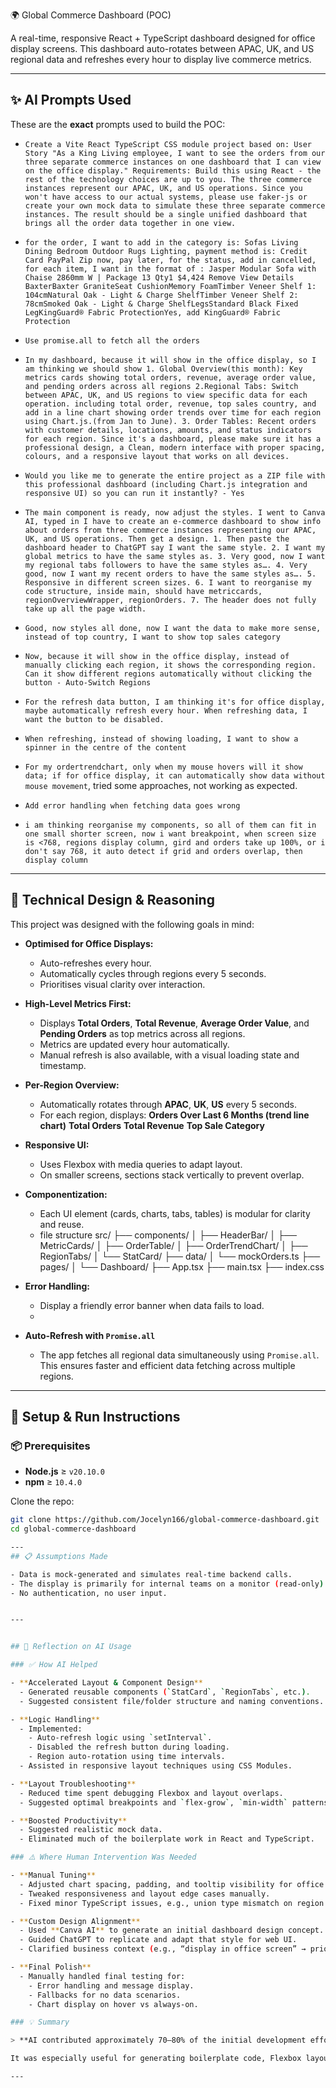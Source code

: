 🌍 Global Commerce Dashboard (POC)

A real-time, responsive React + TypeScript dashboard designed for office display screens. This dashboard auto-rotates between APAC, UK, and US regional data and refreshes every hour to display live commerce metrics.

---

## ✨ AI Prompts Used

These are the **exact** prompts used to build the POC:

- `Create a Vite React TypeScript CSS module project based on: User Story "As a King Living employee, I want to see the orders from our three separate commerce instances on one dashboard that I can view on the office display." Requirements: Build this using React - the rest of the technology choices are up to you. The three commerce instances represent our APAC, UK, and US operations. Since you won't have access to our actual systems, please use faker-js or create your own mock data to simulate these three separate commerce instances. The result should be a single unified dashboard that brings all the order data together in one view.`

- `for the order, I want to add in the category is: Sofas Living Dining Bedroom Outdoor Rugs Lighting, payment method is: Credit Card PayPal Zip now, pay later, for the status, add in cancelled, for each item, I want in the format of : Jasper Modular Sofa with Chaise 2860mm W | Package 13 Qty1 $4,424 Remove View Details BaxterBaxter GraniteSeat CushionMemory FoamTimber Veneer Shelf 1: 104cmNatural Oak - Light & Charge ShelfTimber Veneer Shelf 2: 78cmSmoked Oak - Light & Charge ShelfLegsStandard Black Fixed LegKingGuard® Fabric ProtectionYes, add KingGuard® Fabric Protection`

- `Use promise.all to fetch all the orders`

- `In my dashboard, because it will show in the office display, so I am thinking we should show 1. Global Overview(this month): Key metrics cards showing total orders, revenue, average order value, and pending orders across all regions 2.Regional Tabs: Switch between APAC, UK, and US regions to view specific data for each operation. including total order, revenue, top sales country, and add in a line chart showing order trends over time for each region using Chart.js.(from Jan to June). 3. Order Tables: Recent orders with customer details, locations, amounts, and status indicators for each region. Since it's a dashboard, please make sure it has a professional design, a Clean, modern interface with proper spacing, colours, and a responsive layout that works on all devices.`

- `Would you like me to generate the entire project as a ZIP file with this professional dashboard (including Chart.js integration and responsive UI) so you can run it instantly? - Yes`

- `The main component is ready, now adjust the styles. I went to Canva AI, typed in I have to create an e-commerce dashboard to show info about orders from three commerce instances representing our APAC, UK, and US operations. Then get a design. 1. Then paste the dashboard header to ChatGPT say I want the same style. 2. I want my global metrics to have the same styles as. 3. Very good, now I want my regional tabs followers to have the same styles as…. 4. Very good, now I want my recent orders to have the same styles as…. 5. Responsive in different screen sizes. 6. I want to reorganise my code structure, inside main, should have metriccards, regionOverviewWrapper, regionOrders. 7. The header does not fully take up all the page width.`

- `Good, now styles all done, now I want the data to make more sense, instead of top country, I want to show top sales category`

- `Now, because it will show in the office display, instead of manually clicking each region, it shows the corresponding region. Can it show different regions automatically without clicking the button - Auto-Switch Regions`

- `For the refresh data button, I am thinking it's for office display, maybe automatically refresh every hour. When refreshing data, I want the button to be disabled.`

- `When refreshing, instead of showing loading, I want to show a spinner in the centre of the content`

- `For my ordertrendchart, only when my mouse hovers will it show data; if for office display, it can automatically show data without mouse movement`, tried some approaches, not working as expected.

- `Add error handling when fetching data goes wrong`

- `i am thinking reorganise my components, so all of them can fit in one small shorter screen, now i want breakpoint, when screen size is <768, regions display column, gird and orders take up 100%, or i don't say 768, it auto detect if grid and orders overlap, then display column`
  
---

## 🧠 Technical Design & Reasoning

This project was designed with the following goals in mind:

- **Optimised for Office Displays:**
  - Auto-refreshes every hour.
  - Automatically cycles through regions every 5 seconds.
  - Prioritises visual clarity over interaction.
    
- **High-Level Metrics First:**
  - Displays **Total Orders**, **Total Revenue**, **Average Order Value**, and **Pending Orders** as top metrics across all regions.
  - Metrics are updated every hour automatically.
  - Manual refresh is also available, with a visual loading state and timestamp.
    
- **Per-Region Overview:**
  - Automatically rotates through **APAC**, **UK**, **US** every 5 seconds.
  - For each region, displays:
    **Orders Over Last 6 Months (trend line chart)**
    **Total Orders**
    **Total Revenue**
    **Top Sale Category**
    
- **Responsive UI:**
  - Uses Flexbox with media queries to adapt layout.
  - On smaller screens, sections stack vertically to prevent overlap.

- **Componentization:**
  - Each UI element (cards, charts, tabs, tables) is modular for clarity and reuse.
  - file structure
    src/
    ├── components/
    │   ├── HeaderBar/
    │   ├── MetricCards/
    │   ├── OrderTable/
    │   ├── OrderTrendChart/
    │   ├── RegionTabs/
    │   └── StatCard/
    ├── data/
    │   └── mockOrders.ts
    ├── pages/
    │   └── Dashboard/
    ├── App.tsx
    ├── main.tsx
    ├── index.css
    
- **Error Handling:**
  - Display a friendly error banner when data fails to load.
  - 
- **Auto-Refresh with `Promise.all`**
  - The app fetches all regional data simultaneously using `Promise.all`. This ensures faster and efficient data fetching across multiple regions.


---

## 🚀 Setup & Run Instructions

### 📦 Prerequisites

- **Node.js** ≥ `v20.10.0`
- **npm** ≥ `10.4.0`

Clone the repo:

```bash
git clone https://github.com/Jocelyn166/global-commerce-dashboard.git
cd global-commerce-dashboard

---
## 📋 Assumptions Made

- Data is mock-generated and simulates real-time backend calls.
- The display is primarily for internal teams on a monitor (read-only) — so auto-rotation and auto-refresh are key.
- No authentication, no user input.


---


## 🤖 Reflection on AI Usage

### ✅ How AI Helped

- **Accelerated Layout & Component Design**
  - Generated reusable components (`StatCard`, `RegionTabs`, etc.).
  - Suggested consistent file/folder structure and naming conventions.

- **Logic Handling**
  - Implemented:
    - Auto-refresh logic using `setInterval`.
    - Disabled the refresh button during loading.
    - Region auto-rotation using time intervals.
  - Assisted in responsive layout techniques using CSS Modules.

- **Layout Troubleshooting**
  - Reduced time spent debugging Flexbox and layout overlaps.
  - Suggested optimal breakpoints and `flex-grow`, `min-width` patterns.

- **Boosted Productivity**
  - Suggested realistic mock data.
  - Eliminated much of the boilerplate work in React and TypeScript.

### ⚠️ Where Human Intervention Was Needed

- **Manual Tuning**
  - Adjusted chart spacing, padding, and tooltip visibility for office display.
  - Tweaked responsiveness and layout edge cases manually.
  - Fixed minor TypeScript issues, e.g., union type mismatch on region strings.

- **Custom Design Alignment**
  - Used **Canva AI** to generate an initial dashboard design concept.
  - Guided ChatGPT to replicate and adapt that style for web UI.
  - Clarified business context (e.g., “display in office screen” → prioritise key metrics).

- **Final Polish**
  - Manually handled final testing for:
    - Error handling and message display.
    - Fallbacks for no data scenarios.
    - Chart display on hover vs always-on.

### 💡 Summary

> **AI contributed approximately 70–80% of the initial development effort.**

It was especially useful for generating boilerplate code, Flexbox layouts, state management logic, and responsive CSS structures. Manual refinement was focused on design polish, chart behaviour, and custom business logic.

---


